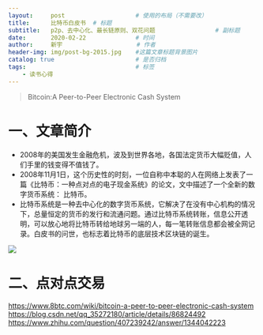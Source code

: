 ```yaml
---
layout:     post                    # 使用的布局（不需要改）
title:      比特币白皮书	# 标题 
subtitle:   p2p、去中心化、最长链原则、双花问题 				# 副标题
date:       2020-02-22              # 时间
author:     新宇                     # 作者
header-img: img/post-bg-2015.jpg    #这篇文章标题背景图片
catalog: true                       # 是否归档
tags:                               # 标签
    - 读书心得
---
```


> Bitcoin:A Peer-to-Peer Electronic Cash System

# 一、文章简介
- 2008年的美国发生金融危机，波及到世界各地，各国法定货币大幅贬值，人们手里的钱变得不值钱了。
- 2008年11月1日，这个历史性的时刻，一位自称中本聪的人在网络上发表了一篇《比特币：一种点对点的电子现金系统》的论文，文中描述了一个全新的数字货币系统： 比特币。
- 比特币系统是一种去中心化的数字货币系统，它解决了在没有中心机构的情况下，总量恒定的货币的发行和流通问题。通过比特币系统转账，信息公开透明，可以放心地将比特币转给地球另一端的人，每一笔转账信息都会被全网记录。白皮书的问世，也标志着比特币的底层技术区块链的诞生。

![](https://tva1.sinaimg.cn/large/008i3skNly1gprkdfrmxfj31b20r64qq.jpg)

# 二、点对点交易

https://www.8btc.com/wiki/bitcoin-a-peer-to-peer-electronic-cash-system
https://blog.csdn.net/qq_35272180/article/details/86824492
https://www.zhihu.com/question/407239242/answer/1344042223


